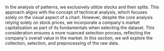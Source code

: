 In the analysis of patterns, we exclusively utilize stocks and their splits. This approach aligns with the concept of technical analysis, which focuses solely on the visual aspect of a chart. However, despite the core analysis relying solely on stock prices, we incorporate a company's market capitalization as part of its fundamentals when selecting the dataset. This consideration ensures a more nuanced selection process, reflecting the company's overall value in the market. In this section, we will explore the collection, selection, and preprocessing of the raw data.